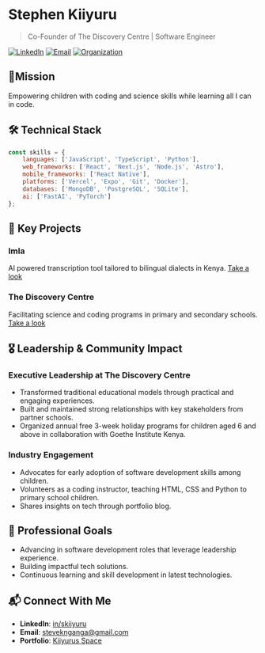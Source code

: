# Stephen Kiiyuru

> Co-Founder of The Discovery Centre | Software Engineer

[![LinkedIn](https://img.shields.io/badge/LinkedIn-Connect-blue)](https://www.linkedin.com/in/skiiyuru)
[![Email](https://img.shields.io/badge/Email-Contact-red)](mailto:steveknganga@gmail.com)
[![Organization](https://img.shields.io/badge/TheDiscoveryCentre-Website-orange)](https://www.thediscoverycentre.co.ke)

## 🎯Mission
Empowering children with coding and science skills while learning all I can in code.

## 🛠️ Technical Stack
```javascript
const skills = {
    languages: ['JavaScript', 'TypeScript', 'Python'],
    web_frameworks: ['React', 'Next.js', 'Node.js', 'Astro'],
    mobile_frameworks: ['React Native'],
    platforms: ['Vercel', 'Expo', 'Git', 'Docker'],
    databases: ['MongoDB', 'PostgreSQL', 'SQLite'],
    ai: ['FastAI', 'PyTorch']
};
```

## 🚀 Key Projects

### Imla
AI powered transcription tool tailored to bilingual dialects in Kenya. [Take a look](https://imla.io/)

### The Discovery Centre
Facilitating science and coding programs in primary and secondary schools. [Take a look](https://www.thediscoverycentre.co.ke/)

## 🎖️ Leadership & Community Impact

### Executive Leadership at The Discovery Centre
- Transformed traditional educational models through practical and engaging experiences.
- Built and maintained strong relationships with key stakeholders from partner schools.
- Organized annual free 3-week holiday programs for children aged 6 and above in collaboration with Goethe Institute Kenya.

### Industry Engagement
- Advocates for early adoption of software development skills among children.
- Volunteers as a coding instructor, teaching HTML, CSS and Python to primary school children.
- Shares insights on tech through portfolio blog.

## 🎯 Professional Goals
- Advancing in software development roles that leverage leadership experience.
- Building impactful tech solutions.
- Continuous learning and skill development in latest technologies.

## 📬 Connect With Me
- **LinkedIn**: [in/skiiyuru](https://linkedin.com/in/skiiyuru)
- **Email**: steveknganga@gmail.com
- **Portfolio**: [Kiiyurus Space](https://kiiyurus.space)
